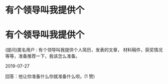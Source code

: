 # 有个领导叫我提供个

# 有个领导叫我提供个

(提问)匿名用户 : 有个领导叫我提供个人简历，发表的文章， 材料稿件，获奖情况等等，准备推荐一下，我该怎么准备。

2019-07-27

回答：他让你准备什么你就准备什么呗。(1 赞)